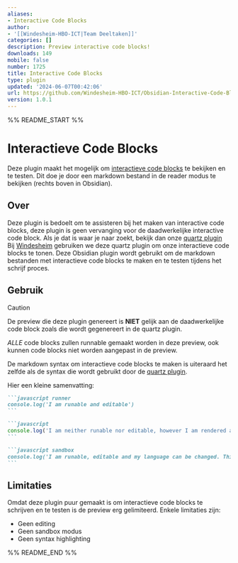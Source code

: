 ```yaml
---
aliases:
- Interactive Code Blocks
author:
- '[[Windesheim-HBO-ICT|Team Deeltaken]]'
categories: []
description: Preview interactive code blocks!
downloads: 149
mobile: false
number: 1725
title: Interactive Code Blocks
type: plugin
updated: '2024-06-07T00:42:06'
url: https://github.com/Windesheim-HBO-ICT/Obsidian-Interactive-Code-Block-Plugin
version: 1.0.1
---
```


%% README_START %%

# Interactieve Code Blocks

Deze plugin maakt het mogelijk om 
[interactieve code blocks](https://github.com/windesheim-hbo-ict/deeltaken) 
te bekijken en te testen. Dit doe je door een markdown bestand in de reader 
modus te bekijken (rechts boven in Obsidian).

## Over
Deze plugin is bedoelt om te assisteren bij het maken van interactive code 
blocks, deze plugin is geen vervanging voor de daadwerkelijke interactive code 
block. Als je dat is waar je naar zoekt, bekijk dan onze [quartz plugin](https://github.com/Windesheim-HBO-ICT/Leertaken/blob/main/quartz/quartz/plugins/transformers/codeRunner.ts)
Bij [Windesheim](https://windesheim.nl) gebruiken we deze quartz plugin om onze 
interactieve code blocks te tonen. Deze Obsidian plugin wordt gebruikt om de 
markdown bestanden met interactieve code blocks te maken en te testen tijdens 
het schrijf proces.

## Gebruik
> [!CAUTION]    
> De preview die deze plugin genereert is **NIET** gelijk aan de daadwerkelijke 
> code block zoals die wordt gegenereert in de quartz plugin.
>
> *ALLE* code blocks zullen runnable gemaakt worden in deze preview, ook kunnen 
> code blocks niet worden aangepast in de preview.


De markdown syntax om interactieve code blocks te maken is uiteraard het zelfde 
als de syntax die wordt gebruikt door de [quartz plugin](https://github.com/Windesheim-HBO-ICT/Leertaken/blob/main/quartz/quartz/plugins/transformers/codeRunner.ts). 

Hier een kleine samenvatting:

````md
```javascript runner
console.log('I am runable and editable')
```
````

````md
```javascript
console.log('I am neither runable nor editable, however I am rendered as a interactive code block')
```
````

````md
```javascript sandbox
console.log('I am runable, editable and my language can be changed. This is a whole world of possibilities!')
```
````

## Limitaties
Omdat deze plugin puur gemaakt is om interactieve code blocks te schrijven en 
te testen is de preview erg gelimiteerd. Enkele limitaties zijn:

- Geen editing
- Geen sandbox modus
- Geen syntax highlighting


%% README_END %%